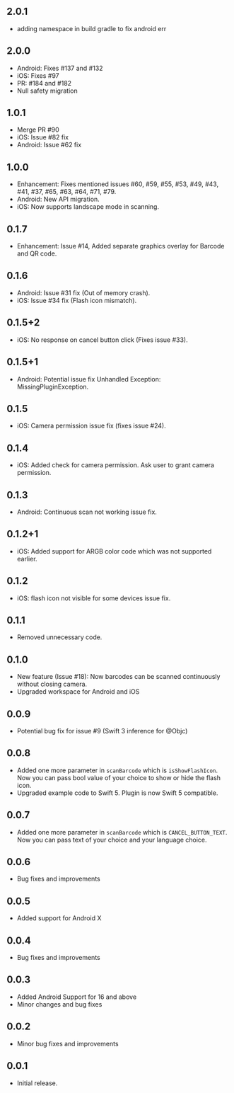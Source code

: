 ## 2.0.1

* adding namespace in build gradle to fix android err

## 2.0.0

* Android: Fixes #137 and #132
* iOS: Fixes #97
* PR: #184 and #182
* Null safety migration

## 1.0.1

* Merge PR #90
* iOS: Issue #82 fix 
* Android: Issue #62 fix

## 1.0.0

* Enhancement: Fixes mentioned issues #60, #59, #55, #53, #49, #43, #41, #37, #65, #63, #64, #71, #79.
* Android: New API migration.
* iOS: Now supports landscape mode in scanning.

## 0.1.7

* Enhancement: Issue #14, Added separate graphics overlay for Barcode and QR code.

## 0.1.6

* Android: Issue #31 fix (Out of memory crash).
* iOS: Issue #34 fix (Flash icon mismatch).

## 0.1.5+2

* iOS: No response on cancel button click (Fixes issue #33).

## 0.1.5+1

* Android: Potential issue fix Unhandled Exception: MissingPluginException.

## 0.1.5

* iOS: Camera permission issue fix (fixes issue #24).

## 0.1.4

* iOS: Added check for camera permission. Ask user to grant camera permission.

## 0.1.3

* Android: Continuous scan not working issue fix.

## 0.1.2+1

* iOS: Added support for ARGB color code which was not supported earlier.

## 0.1.2

* iOS: flash icon not visible for some devices issue fix.

## 0.1.1

* Removed unnecessary code.

## 0.1.0

* New feature (Issue #18): Now barcodes can be scanned continuously without closing camera.
* Upgraded workspace for Android and iOS

## 0.0.9

* Potential bug fix for issue #9 (Swift 3 inference for @Objc)

## 0.0.8

* Added one more parameter in `scanBarcode` which is `isShowFlashIcon`. 
Now you can pass bool value of your choice to show or hide the flash icon.
* Upgraded example code to Swift 5. Plugin is now Swift 5 compatible.

## 0.0.7

* Added one more parameter in `scanBarcode` which is `CANCEL_BUTTON_TEXT`. 
Now you can pass text of your choice and your language choice.

## 0.0.6

* Bug fixes and improvements

## 0.0.5

* Added support for Android X

## 0.0.4

* Bug fixes and improvements

## 0.0.3

* Added Android Support for 16 and above
* Minor changes and bug fixes

## 0.0.2

* Minor bug fixes and improvements

## 0.0.1

* Initial release.